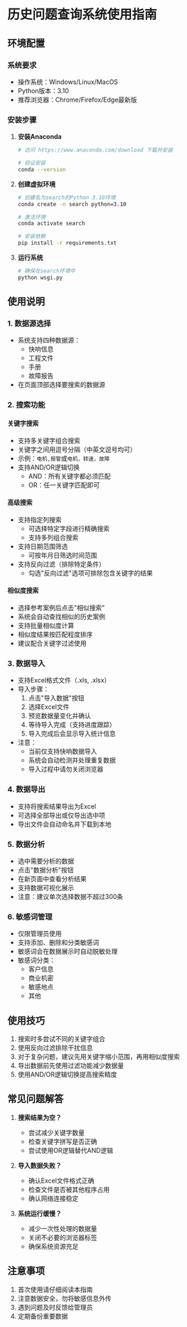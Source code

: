 # 历史问题查询系统使用指南

## 环境配置

### 系统要求
- 操作系统：Windows/Linux/MacOS
- Python版本：3.10
- 推荐浏览器：Chrome/Firefox/Edge最新版

### 安装步骤
1. **安装Anaconda**
   ```bash
   # 访问 https://www.anaconda.com/download 下载并安装

   # 验证安装
   conda --version
   ```

2. **创建虚拟环境**
   ```bash
   # 创建名为search的Python 3.10环境
   conda create -n search python=3.10

   # 激活环境
   conda activate search

   # 安装依赖
   pip install -r requirements.txt
   ```

3. **运行系统**
   ```bash
   # 确保在search环境中
   python wsgi.py
   ```

## 使用说明

### 1. 数据源选择
- 系统支持四种数据源：
  - 快响信息
  - 工程文件
  - 手册
  - 故障报告
- 在页面顶部选择要搜索的数据源

### 2. 搜索功能
#### 关键字搜索
- 支持多关键字组合搜索
- 关键字之间用逗号分隔（中英文逗号均可）
- 示例：`电机,报警`或`电机，转速，故障`
- 支持AND/OR逻辑切换
  - AND：所有关键字都必须匹配
  - OR：任一关键字匹配即可

#### 高级搜索
- 支持指定列搜索
  - 可选择特定字段进行精确搜索
  - 支持多列组合搜索
- 支持日期范围筛选
  - 可按年月日筛选时间范围
- 支持反向过滤（排除特定条件）
  - 勾选"反向过滤"选项可排除包含关键字的结果

#### 相似度搜索
- 选择参考案例后点击"相似搜索"
- 系统会自动查找相似的历史案例
- 支持批量相似度计算
- 相似度结果按匹配程度排序
- 建议配合关键字过滤使用

### 3. 数据导入
- 支持Excel格式文件（.xls, .xlsx）
- 导入步骤：
  1. 点击"导入数据"按钮
  2. 选择Excel文件
  3. 预览数据量变化并确认
  4. 等待导入完成（支持进度跟踪）
  5. 导入完成后会显示导入统计信息
- 注意：
  - 当前仅支持快响数据导入
  - 系统会自动检测并处理重复数据
  - 导入过程中请勿关闭浏览器

### 4. 数据导出
- 支持将搜索结果导出为Excel
- 可选择全部导出或仅导出选中项
- 导出文件会自动命名并下载到本地

### 5. 数据分析
- 选中需要分析的数据
- 点击"数据分析"按钮
- 在新页面中查看分析结果
- 支持数据可视化展示
- 注意：建议单次选择数据不超过300条

### 6. 敏感词管理
- 仅限管理员使用
- 支持添加、删除和分类敏感词
- 敏感词会在数据展示时自动脱敏处理
- 敏感词分类：
  - 客户信息
  - 商业机密
  - 敏感地点
  - 其他

## 使用技巧
1. 搜索时多尝试不同的关键字组合
2. 使用反向过滤排除干扰信息
3. 对于复杂问题，建议先用关键字缩小范围，再用相似度搜索
4. 导出数据前先使用过滤功能减少数据量
5. 使用AND/OR逻辑切换提高搜索精度

## 常见问题解答
1. **搜索结果为空？**
   - 尝试减少关键字数量
   - 检查关键字拼写是否正确
   - 尝试使用OR逻辑替代AND逻辑

2. **导入数据失败？**
   - 确认Excel文件格式正确
   - 检查文件是否被其他程序占用
   - 确认网络连接稳定

3. **系统运行缓慢？**
   - 减少一次性处理的数据量
   - 关闭不必要的浏览器标签
   - 确保系统资源充足

## 注意事项
1. 首次使用请仔细阅读本指南
2. 注意数据安全，勿将敏感信息外传
3. 遇到问题及时反馈给管理员
4. 定期备份重要数据
